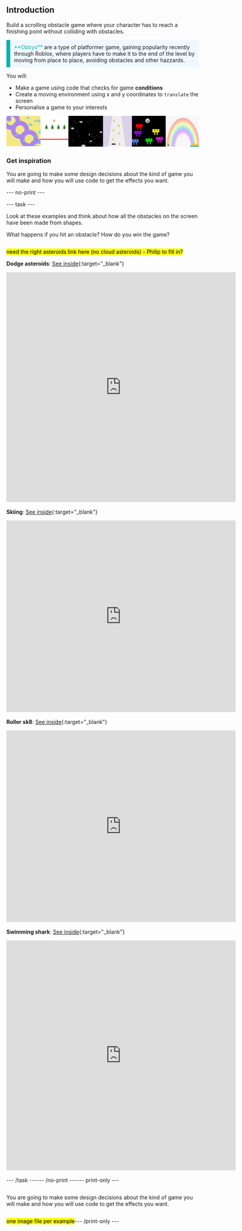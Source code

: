 ## Introduction

Build a scrolling obstacle game where your character has to reach a finishing point without colliding with obstacles.

<p style="border-left: solid; border-width:10px; border-color: #0faeb0; background-color: aliceblue; padding: 10px;"> 
<span style="color: #0faeb0">**Obbys**</span> are a type of platformer game, gaining popularity recently through Roblox, where players have to make it to the end of the level by moving from place to place, avoiding obstacles and other hazzards. </p>

You will:
+ Make a game using code that checks for game **conditions**
+ Create a moving environment using x and y coordinates to `translate` the screen
+ Personalise a game to your interests

![Image of examples of 6 different projects: 1)rollerskating in a ring which looks like the number 8; 2) skiing game; 3) asteroids game; 4) skating around pylons; 5) arcade game with circle player and rectangle monster obstacles; 6) Travel the rainbow to get to the pot of gold](images/projects_row.png)

### Get inspiration 

You are going to make some design decisions about the kind of game you will make and how you will use code to get the effects you want.

--- no-print ---

--- task ---

Look at these examples and think about how all the obstacles on the screen have been made from shapes.

What happens if you hit an obstacle? How do you win the game?

<div style="display: flex; flex-wrap: wrap">
<div style="flex-basis: 175px; flex-grow: 1">  
</div>
<div>

<mark>need the right asteroids link here (no cloud asteroids) - Philip to fill in?</mark>

**Dodge asteroids**: [See inside](https://trinket.io/python/d156014e67){:target="_blank"}
<div class="trinket">
  <iframe src="https://trinket.io/embed/python/d156014e67?outputOnly=true&runOption=run&start=result" width="100%" height="600" frameborder="0" marginwidth="0" marginheight="0" allowfullscreen>
  </iframe>
</div>

**Skiing**: [See inside](https://trinket.io/python/76e628bff2){:target="_blank"}
<div class="trinket">
  <iframe src="https://trinket.io/embed/python/76e628bff2?outputOnly=true&start=result" width="600" height="500" frameborder="0" marginwidth="0" marginheight="0" allowfullscreen>
  </iframe>
</div>

**Roller sk8**: [See inside](https://trinket.io/python/798c5bdc26){:target="_blank"}
<div class="trinket">
  <iframe src="https://trinket.io/embed/python/798c5bdc26?outputOnly=true&start=result" width="600" height="500" frameborder="0" marginwidth="0" marginheight="0" allowfullscreen>
  </iframe>
</div>

**Swimming shark**: [See inside](https://trinket.io/python/847372f14f){:target="_blank"}
<div class="trinket">
  <iframe src="https://trinket.io/embed/python/847372f14f?outputOnly=true&runOption=run&start=result" width="100%" height="600" frameborder="0" marginwidth="0" marginheight="0" allowfullscreen>
  </iframe>
</div>

</div>

--- /task ---

--- /no-print ---

--- print-only ---

You are going to make some design decisions about the kind of game you will make and how you will use code to get the effects you want.


<mark>one image file per example</mark>

--- /print-only ---

